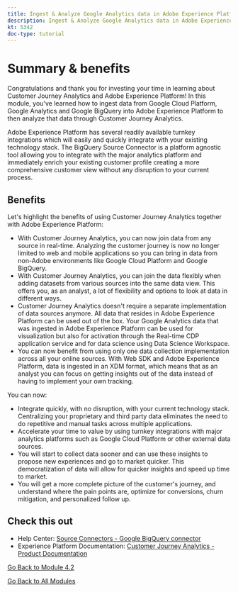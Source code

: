 ```yaml
---
title: Ingest & Analyze Google Analytics data in Adobe Experience Platform with the BigQuery Source Connector - Summary
description: Ingest & Analyze Google Analytics data in Adobe Experience Platform with the BigQuery Source Connector - Summary
kt: 5342
doc-type: tutorial
---
```

# Summary & benefits

Congratulations and thank you for investing your time in learning about Customer Journey Analytics and Adobe Experience Platform! 
In this module, you've learned how to ingest data from Google Cloud Platform, Google Analytics and Google BigQuery into Adobe Experience Platform to then analyze that data through Customer Journey Analytics. 

Adobe Experience Platform has several readily available turnkey integrations which will easily and quickly integrate with your existing technology stack. The BigQuery Source Connector is a platform agnostic tool allowing you to integrate with the major analytics platform and immediately enrich your existing customer profile creating a more comprehensive customer view without any disruption to your current process. 

## Benefits

Let's highlight the benefits of using Customer Journey Analytics together with Adobe Experience Platform:

- With Customer Journey Analytics, you can now join data from any source in real-time. Analyzing the customer journey is now no longer limited to web and mobile applications so you can bring in data from non-Adobe environments like Google Cloud Platform and Google BigQuery.
- With Customer Journey Analytics, you can join the data flexibly when adding datasets from various sources into the same data view. This offers you, as an analyst, a lot of flexibility and options to look at data in different ways.
- Customer Journey Analytics doesn't require a separate implementation of data sources anymore. All data that resides in Adobe Experience Platform can be used out of the box. Your Google Analytics data that was ingested in Adobe Experience Platform can be used for visualization but also for activation through the Real-time CDP application service and for data science using Data Science Workspace.
- You can now benefit from using only one data collection implementation across all your online sources. With Web SDK and Adobe Experience Platform, data is ingested in an XDM format, which means that as an analyst you can focus on getting insights out of the data instead of having to implement your own tracking.

You can now:

- Integrate quickly, with no disruption, with your current technology stack. Centralizing your proprietary and third party data eliminates the need to do repetitive and manual tasks across multiple applications.
- Accelerate your time to value by using turnkey integrations with major analytics platforms such as Google Cloud Platform or other external data sources.
- You will start to collect data sooner and can use these insights to propose new experiences and go to market quicker. This democratization of data will allow for quicker insights and speed up time to market.
- You will get a more complete picture of the customer's journey, and understand where the pain points are, optimize for conversions, churn mitigation, and personalized follow up. 

## Check this out

- Help Center: [Source Connectors - Google BigQuery connector](https://experienceleague.adobe.com/docs/experience-platform/sources/connectors/databases/bigquery.html)
- Experience Platform Documentation: [Customer Journey Analytics - Product Documentation](https://experienceleague.adobe.com/docs/analytics-platform/using/cja-landing.html)

[Go Back to Module 4.2](./customer-journey-analytics-bigquery-gcp.md)

[Go Back to All Modules](./../../../overview.md)
